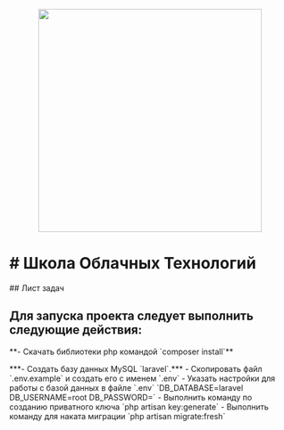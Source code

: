 <p align="center"><img src="https://res.cloudinary.com/dtfbvvkyp/image/upload/v1566331377/laravel-logolockup-cmyk-red.svg" width="400"></p>
<h1> # Школа Облачных Технологий </h1>
## Лист задач

<h2>Для запуска проекта следует выполнить следующие действия:</h2>

<p>**- Скачать библиотеки php командой `composer install`**</p>
***- Создать базу данных MySQL `laravel`.***
- Скопировать файл `.env.example` и создать его с именем `.env`
- Указать настройки для работы с базой данных в файле `.env` `DB_DATABASE=laravel DB_USERNAME=root DB_PASSWORD=`
- Выполнить команду по созданию приватного ключа `php artisan  key:generate`
- Выполнить команду для наката миграции `php artisan migrate:fresh`

